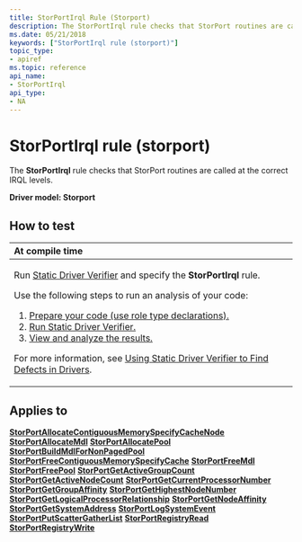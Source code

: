 ```yaml
---
title: StorPortIrql Rule (Storport)
description: The StorPortIrql rule checks that StorPort routines are called at the correct IRQL levels.
ms.date: 05/21/2018
keywords: ["StorPortIrql rule (storport)"]
topic_type:
- apiref
ms.topic: reference
api_name:
- StorPortIrql
api_type:
- NA
---
```


# StorPortIrql rule (storport)


The **StorPortIrql** rule checks that StorPort routines are called at the correct IRQL levels.

**Driver model: Storport**

## How to test

<table>
<colgroup>
<col width="100%" />
</colgroup>
<thead>
<tr class="header">
<th align="left">At compile time</th>
</tr>
</thead>
<tbody>
<tr class="odd">
<td align="left"><p>Run <a href="/windows-hardware/drivers/devtest/static-driver-verifier" data-raw-source="[Static Driver Verifier](./static-driver-verifier.md)">Static Driver Verifier</a> and specify the <strong>StorPortIrql</strong> rule.</p>
Use the following steps to run an analysis of your code:
<ol>
<li><a href="/windows-hardware/drivers/devtest/using-static-driver-verifier-to-find-defects-in-drivers#preparing-your-source-code" data-raw-source="[Prepare your code (use role type declarations).](./using-static-driver-verifier-to-find-defects-in-drivers.md#preparing-your-source-code)">Prepare your code (use role type declarations).</a></li>
<li><a href="/windows-hardware/drivers/devtest/using-static-driver-verifier-to-find-defects-in-drivers#running-static-driver-verifier" data-raw-source="[Run Static Driver Verifier.](./using-static-driver-verifier-to-find-defects-in-drivers.md#running-static-driver-verifier)">Run Static Driver Verifier.</a></li>
<li><a href="/windows-hardware/drivers/devtest/using-static-driver-verifier-to-find-defects-in-drivers#viewing-and-analyzing-the-results" data-raw-source="[View and analyze the results.](./using-static-driver-verifier-to-find-defects-in-drivers.md#viewing-and-analyzing-the-results)">View and analyze the results.</a></li>
</ol>
<p>For more information, see <a href="/windows-hardware/drivers/devtest/using-static-driver-verifier-to-find-defects-in-drivers" data-raw-source="[Using Static Driver Verifier to Find Defects in Drivers](./using-static-driver-verifier-to-find-defects-in-drivers.md)">Using Static Driver Verifier to Find Defects in Drivers</a>.</p></td>
</tr>
</tbody>
</table>

## Applies to

[**StorPortAllocateContiguousMemorySpecifyCacheNode**](/windows-hardware/drivers/ddi/storport/nf-storport-storportallocatecontiguousmemoryspecifycachenode)
[**StorPortAllocateMdl**](/windows-hardware/drivers/ddi/storport/nf-storport-storportallocatemdl)
[**StorPortAllocatePool**](/windows-hardware/drivers/ddi/storport/nf-storport-storportallocatepool)
[**StorPortBuildMdlForNonPagedPool**](/windows-hardware/drivers/ddi/storport/nf-storport-storportbuildmdlfornonpagedpool)
[**StorPortFreeContiguousMemorySpecifyCache**](/windows-hardware/drivers/ddi/storport/nf-storport-storportfreecontiguousmemoryspecifycache)
[**StorPortFreeMdl**](/windows-hardware/drivers/ddi/storport/nf-storport-storportfreemdl)
[**StorPortFreePool**](/windows-hardware/drivers/ddi/storport/nf-storport-storportfreepool)
[**StorPortGetActiveGroupCount**](/windows-hardware/drivers/ddi/storport/nf-storport-storportgetactivegroupcount)
[**StorPortGetActiveNodeCount**](/windows-hardware/drivers/ddi/storport/nf-storport-storportgetactivenodecount)
[**StorPortGetCurrentProcessorNumber**](/windows-hardware/drivers/ddi/storport/nf-storport-storportgetcurrentprocessornumber)
[**StorPortGetGroupAffinity**](/windows-hardware/drivers/ddi/storport/nf-storport-storportgetgroupaffinity)
[**StorPortGetHighestNodeNumber**](/windows-hardware/drivers/ddi/storport/nf-storport-storportgethighestnodenumber)
[**StorPortGetLogicalProcessorRelationship**](/windows-hardware/drivers/ddi/storport/nf-storport-storportgetlogicalprocessorrelationship)
[**StorPortGetNodeAffinity**](/windows-hardware/drivers/ddi/storport/nf-storport-storportgetnodeaffinity)
[**StorPortGetSystemAddress**](/windows-hardware/drivers/ddi/storport/nf-storport-storportgetsystemaddress)
[**StorPortLogSystemEvent**](/windows-hardware/drivers/ddi/storport/nf-storport-storportlogsystemevent)
[**StorPortPutScatterGatherList**](/windows-hardware/drivers/ddi/storport/nf-storport-storportputscattergatherlist)
[**StorPortRegistryRead**](/windows-hardware/drivers/ddi/storport/nf-storport-storportregistryread)
[**StorPortRegistryWrite**](/windows-hardware/drivers/ddi/storport/nf-storport-storportregistrywrite)

